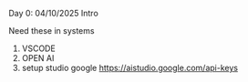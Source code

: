Day 0: 04/10/2025
Intro

Need these in systems

1. VSCODE
2. OPEN AI 
3. setup studio google  https://aistudio.google.com/api-keys



